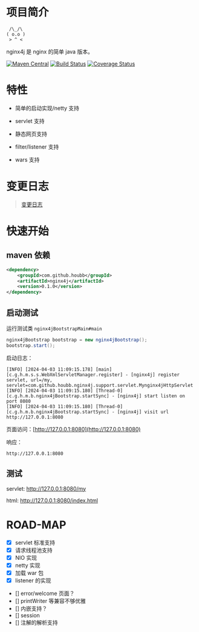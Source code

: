 # 项目简介

```
 /\_/\  
( o.o ) 
 > ^ <
```

nginx4j 是 nginx 的简单 java 版本。

[![Maven Central](https://maven-badges.herokuapp.com/maven-central/com.github.houbb/nginx4j/badge.svg)](http://mvnrepository.com/artifact/com.github.houbb/nginx4j)
[![Build Status](https://www.travis-ci.org/houbb/nginx4j.svg?branch=master)](https://www.travis-ci.org/houbb/nginx4j?branch=master)
[![Coverage Status](https://coveralls.io/repos/github/houbb/nginx4j/badge.svg?branch=master)](https://coveralls.io/github/houbb/nginx4j?branch=master)

# 特性

- 简单的启动实现/netty 支持

- servlet 支持

- 静态网页支持

- filter/listener 支持

- wars 支持

# 变更日志

> [变更日志](CHANGE_LOG.md)

# 快速开始

## maven 依赖

```xml
<dependency>
    <groupId>com.github.houbb</groupId>
    <artifactId>nginx4j</artifactId>
    <version>0.1.0</version>
</dependency>
```

## 启动测试

运行测试类 `nginx4jBootstrapMain#main`

```java
nginx4jBootstrap bootstrap = new nginx4jBootstrap();
bootstrap.start();
```

启动日志：

```
[INFO] [2024-04-03 11:09:15.178] [main] [c.g.h.m.s.s.WebXmlServletManager.register] - [nginx4j] register servlet, url=/my, servlet=com.github.houbb.nginx4j.support.servlet.Mynginx4jHttpServlet
[INFO] [2024-04-03 11:09:15.180] [Thread-0] [c.g.h.m.b.nginx4jBootstrap.startSync] - [nginx4j] start listen on port 8080
[INFO] [2024-04-03 11:09:15.180] [Thread-0] [c.g.h.m.b.nginx4jBootstrap.startSync] - [nginx4j] visit url http://127.0.0.1:8080
```

页面访问：[http://127.0.0.1:8080](http://127.0.0.1:8080)

响应：

```
http://127.0.0.1:8080
```

## 测试

servlet: http://127.0.0.1:8080/my

html: http://127.0.0.1:8080/index.html

# ROAD-MAP

- [x] servlet 标准支持
- [x] 请求线程池支持
- [x] NIO 实现
- [x] netty 实现
- [x] 加载 war 包
- [x] listener 的实现
- [] error/welcome 页面？
- [] printWriter 等兼容不够优雅
- [] 内嵌支持？
- [] session
- [] 注解的解析支持
